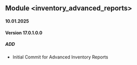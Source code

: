 ## Module <inventory_advanced_reports>

#### 10.01.2025
#### Version 17.0.1.0.0
##### ADD
- Initial Commit for Advanced Inventory Reports
